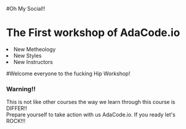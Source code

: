 #Oh My Social!!
<br />
<h1>The First workshop of AdaCode.io</h1>
<ui>
  <li>New Metheology</li>
  <li>New Styles</li>
  <li>New Instructors</li>
</ui>

#Welcome everyone to the fucking Hip Workshop!
<h3>Warning!!</h3>
<p>
  This is not like other courses the way we learn through this course is DIFFER!!<br />
  Prepare yourself to take action with us AdaCode.io. If you ready let's ROCK!!!
</p>
